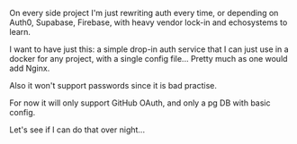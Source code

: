 
On every side project I'm just rewriting auth every time, or depending on Auth0, Supabase, Firebase, with heavy vendor lock-in and echosystems to learn.

I want to have just this: a simple drop-in auth service that I can just use in a docker for any project, with a single config file... Pretty much as one would add Nginx.

Also it won't support passwords since it is bad practise.

For now it will only support GitHub OAuth, and only a pg DB with basic config.

Let's see if I can do that over night...